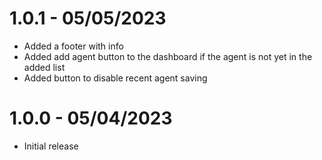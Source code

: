1.0.1 - 05/05/2023
==================
- Added a footer with info
- Added add agent button to the dashboard if the agent is not yet in the added list
- Added button to disable recent agent saving

1.0.0 - 05/04/2023
==================
- Initial release

